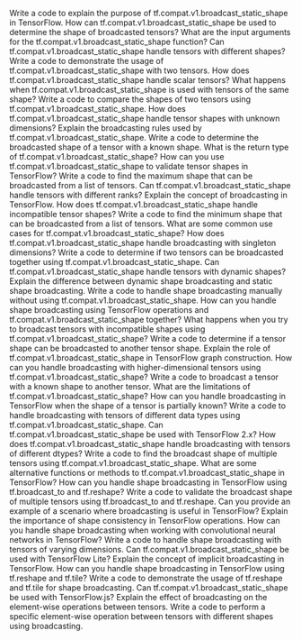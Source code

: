 Write a code to explain the purpose of tf.compat.v1.broadcast_static_shape in TensorFlow.
How can tf.compat.v1.broadcast_static_shape be used to determine the shape of broadcasted tensors?
What are the input arguments for the tf.compat.v1.broadcast_static_shape function?
Can tf.compat.v1.broadcast_static_shape handle tensors with different shapes?
Write a code to demonstrate the usage of tf.compat.v1.broadcast_static_shape with two tensors.
How does tf.compat.v1.broadcast_static_shape handle scalar tensors?
What happens when tf.compat.v1.broadcast_static_shape is used with tensors of the same shape?
Write a code to compare the shapes of two tensors using tf.compat.v1.broadcast_static_shape.
How does tf.compat.v1.broadcast_static_shape handle tensor shapes with unknown dimensions?
Explain the broadcasting rules used by tf.compat.v1.broadcast_static_shape.
Write a code to determine the broadcasted shape of a tensor with a known shape.
What is the return type of tf.compat.v1.broadcast_static_shape?
How can you use tf.compat.v1.broadcast_static_shape to validate tensor shapes in TensorFlow?
Write a code to find the maximum shape that can be broadcasted from a list of tensors.
Can tf.compat.v1.broadcast_static_shape handle tensors with different ranks?
Explain the concept of broadcasting in TensorFlow.
How does tf.compat.v1.broadcast_static_shape handle incompatible tensor shapes?
Write a code to find the minimum shape that can be broadcasted from a list of tensors.
What are some common use cases for tf.compat.v1.broadcast_static_shape?
How does tf.compat.v1.broadcast_static_shape handle broadcasting with singleton dimensions?
Write a code to determine if two tensors can be broadcasted together using tf.compat.v1.broadcast_static_shape.
Can tf.compat.v1.broadcast_static_shape handle tensors with dynamic shapes?
Explain the difference between dynamic shape broadcasting and static shape broadcasting.
Write a code to handle shape broadcasting manually without using tf.compat.v1.broadcast_static_shape.
How can you handle shape broadcasting using TensorFlow operations and tf.compat.v1.broadcast_static_shape together?
What happens when you try to broadcast tensors with incompatible shapes using tf.compat.v1.broadcast_static_shape?
Write a code to determine if a tensor shape can be broadcasted to another tensor shape.
Explain the role of tf.compat.v1.broadcast_static_shape in TensorFlow graph construction.
How can you handle broadcasting with higher-dimensional tensors using tf.compat.v1.broadcast_static_shape?
Write a code to broadcast a tensor with a known shape to another tensor.
What are the limitations of tf.compat.v1.broadcast_static_shape?
How can you handle broadcasting in TensorFlow when the shape of a tensor is partially known?
Write a code to handle broadcasting with tensors of different data types using tf.compat.v1.broadcast_static_shape.
Can tf.compat.v1.broadcast_static_shape be used with TensorFlow 2.x?
How does tf.compat.v1.broadcast_static_shape handle broadcasting with tensors of different dtypes?
Write a code to find the broadcast shape of multiple tensors using tf.compat.v1.broadcast_static_shape.
What are some alternative functions or methods to tf.compat.v1.broadcast_static_shape in TensorFlow?
How can you handle shape broadcasting in TensorFlow using tf.broadcast_to and tf.reshape?
Write a code to validate the broadcast shape of multiple tensors using tf.broadcast_to and tf.reshape.
Can you provide an example of a scenario where broadcasting is useful in TensorFlow?
Explain the importance of shape consistency in TensorFlow operations.
How can you handle shape broadcasting when working with convolutional neural networks in TensorFlow?
Write a code to handle shape broadcasting with tensors of varying dimensions.
Can tf.compat.v1.broadcast_static_shape be used with TensorFlow Lite?
Explain the concept of implicit broadcasting in TensorFlow.
How can you handle shape broadcasting in TensorFlow using tf.reshape and tf.tile?
Write a code to demonstrate the usage of tf.reshape and tf.tile for shape broadcasting.
Can tf.compat.v1.broadcast_static_shape be used with TensorFlow.js?
Explain the effect of broadcasting on the element-wise operations between tensors.
Write a code to perform a specific element-wise operation between tensors with different shapes using broadcasting.